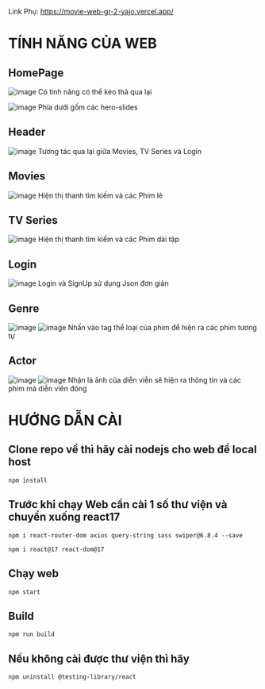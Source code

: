 Link Phụ: https://movie-web-gr-2-yajo.vercel.app/
# TÍNH NĂNG CỦA WEB

## HomePage

![image](https://github.com/user-attachments/assets/5ac5be09-e120-4474-ba04-f91153ed996a)
Có tính năng có thể kéo thả qua lại

![image](https://github.com/user-attachments/assets/80bc2efb-1250-402e-9718-8089192c52d6)
Phía dưới gồm các hero-slides

## Header

![image](https://github.com/user-attachments/assets/91053ffb-68a9-48a4-9332-60a491eb169f)
Tương tác qua lại giữa Movies, TV Series và Login

## Movies

![image](https://github.com/user-attachments/assets/32b61e2f-eefa-4e21-9b86-7ee9de869fa0)
Hiện thị thanh tìm kiếm và các Phim lẻ

## TV Series

![image](https://github.com/user-attachments/assets/94bbabc1-addd-498a-835d-3c51dcbb900b)
Hiện thị thanh tìm kiếm và các Phim dài tập

## Login

![image](https://github.com/user-attachments/assets/ce4a4e39-5fd0-4467-89ce-d9c9bd9926bb)
Login và SignUp sử dụng Json đơn giản

## Genre

![image](https://github.com/user-attachments/assets/4ad90162-800f-4c87-a666-c3286a9a1845)
![image](https://github.com/user-attachments/assets/19e0c7c3-71b1-4c42-b8bb-323200b19372)
Nhấn vào tag thể loại của phim để hiện ra các phim tương tự

## Actor

![image](https://github.com/user-attachments/assets/874a45e9-1095-4b3f-b3d2-91b58364ed93)
![image](https://github.com/user-attachments/assets/e18f0c55-465f-4680-ba14-bf34423e6367)
Nhận là ảnh của diễn viễn sẽ hiện ra thông tin và các phim mà diễn viên đóng


# HƯỚNG DẪN CÀI
## Clone repo về thì hãy cài nodejs cho web để local host

```
npm install
```

## Trước khi chạy Web cần cài 1 số thư viện và chuyển xuống react17

```
npm i react-router-dom axios query-string sass swiper@6.8.4 --save
```

```
npm i react@17 react-dom@17
```

## Chạy web

```
npm start
``` 

## Build

```
npm run build
```

## Nếu không cài được thư viện thì hãy

```
npm uninstall @testing-library/react
```
